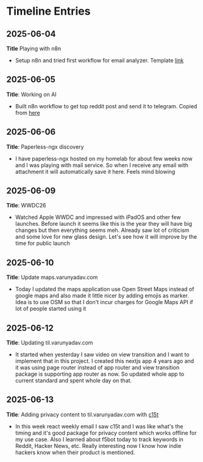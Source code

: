 # Timeline Entries

## 2025-06-04

**Title** Playing with n8n

- Setup n8n and tried first workflow for email analyzer. Template [link](https://n8n.io/workflows/3169-ai-email-analyzer-process-pdfs-images-and-save-to-google-drive-telegram/)

## 2025-06-05

**Title**: Working on AI

- Built n8n workflow to get top reddit post and send it to telegram. Copied from [here](https://www.youtube.com/watch?v=D2Y9FKvVUig)

## 2025-06-06

**Title**: Paperless-ngx discovery

- I have paperless-ngx hosted on my homelab for about few weeks now and I was playing with mail service. So when I receive any email with attachment it will automatically save it here. Feels mind blowing

## 2025-06-09

**Title**: WWDC26

- Watched Apple WWDC and impressed with iPadOS and other few launches. Before launch it seems like this is the year they will have big changes but then everything seems meh. Already saw lot of criticism and some love for new glass design. Let's see how it will improve by the time for public launch

## 2025-06-10

**Title**: Update maps.varunyadav.com

- Today I updated the maps application use Open Street Maps instead of google maps and also made it little nicer by adding emojis as marker. Idea is to use OSM so that I don't incur charges for Google Maps API if lot of people started using it

## 2025-06-12

**Title**: Updating til.varunyadav.com

- It started when yesterday I saw video on view transition and I want to implement that in this project. I created this nextjs app 4 years ago and it was using page router instead of app router and view transition package is supporting app router as now. So updated whole app to current standard and spent whole day on that.

## 2025-06-13

**Title**: Adding privacy content to til.varunyadav.com with [c15t](c15t.com)

- In this week react weekly email I saw c15t and I was like what's the timing and it's good package for privacy content which works offline for my use case. Also I learned about f5bot today to track keywords in Reddit, Hacker News, etc. Really interesting now I know how indie hackers know when their product is mentioned.
